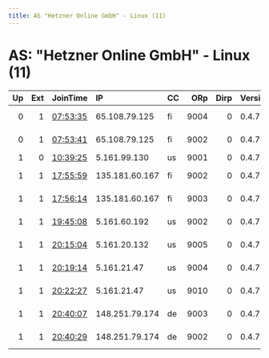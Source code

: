 ```yaml
---
title: AS "Hetzner Online GmbH" - Linux (11)
---
```


# AS: "Hetzner Online GmbH" - Linux (11)

|   Up |   Ext | JoinTime                                                                                              | IP             | CC   |   ORp |   Dirp | Version   | Contact                   | Nickname      |   eFamMembers |
|-----:|------:|:------------------------------------------------------------------------------------------------------|:---------------|:-----|------:|-------:|:----------|:--------------------------|:--------------|--------------:|
|    0 |     1 | [07:53:35](https://nusenu.github.io/OrNetStats/w/relay/5D93D2180AB6312E6D7DB4B0352C6979E1E725B5.html) | 65.108.79.125  | fi   |  9004 |      0 | 0.4.7.13  | tor-relay-contact1337@usu | uhqnode333    |             1 |
|    0 |     1 | [07:53:41](https://nusenu.github.io/OrNetStats/w/relay/6ECE5B0F8CD31920C0E9DCCAD1613D89B13471AA.html) | 65.108.79.125  | fi   |  9002 |      0 | 0.4.7.13  | tor-relay-contact1337@usu | uhqnode451    |             1 |
|    1 |     0 | [10:39:25](https://nusenu.github.io/OrNetStats/w/relay/F5E8C3745696B55EE6CCBE0D336B1D5E49FD347F.html) | 5.161.99.130   | us   |  9001 |      0 | 0.4.7.13  | lrh5ep2p1@mozmail.com     | InternetPoWeR |             1 |
|    1 |     1 | [17:55:59](https://nusenu.github.io/OrNetStats/w/relay/DDEDA3743269606E5211DA9E4DEBA29697501E23.html) | 135.181.60.167 | fi   |  9002 |      0 | 0.4.7.13  | tor-relay-contact1337@usu | uhqnode667    |             1 |
|    1 |     1 | [17:56:14](https://nusenu.github.io/OrNetStats/w/relay/6E87AEB7EBAB16C6D59A193AC42B4211A593BE9E.html) | 135.181.60.167 | fi   |  9003 |      0 | 0.4.7.13  | tor-relay-contact1337@usu | uhqnode996    |             1 |
|    1 |     1 | [19:45:08](https://nusenu.github.io/OrNetStats/w/relay/33DB4BC29F643CE03717746BB41C86A7742B43A9.html) | 5.161.60.192   | us   |  9002 |      0 | 0.4.7.13  | tor-relay-contact1337@usu | uhqnode3      |             1 |
|    1 |     1 | [20:15:04](https://nusenu.github.io/OrNetStats/w/relay/E7ED5E523F586D62C518A52F376A602FE95A288C.html) | 5.161.20.132   | us   |  9005 |      0 | 0.4.7.13  | tor-relay-contact1337@usu | uhqnode6565   |             1 |
|    1 |     1 | [20:19:14](https://nusenu.github.io/OrNetStats/w/relay/2F3C603D85D746B640BFD7CCDEFEB773285CB293.html) | 5.161.21.47    | us   |  9004 |      0 | 0.4.7.13  | tor-relay-contact1337@usu | uhqnode1338   |             1 |
|    1 |     1 | [20:22:27](https://nusenu.github.io/OrNetStats/w/relay/A3E425B6B7152A0E4662173DE56C005EEC7F041B.html) | 5.161.21.47    | us   |  9010 |      0 | 0.4.7.13  | tor-relay-contact1337@usu | uhqnode23     |             1 |
|    1 |     1 | [20:40:07](https://nusenu.github.io/OrNetStats/w/relay/0FB8A33CF71342D179A485CC3454395488DAA124.html) | 148.251.79.174 | de   |  9003 |      0 | 0.4.7.13  | tor-relay-contact1337@usu | uhqnode7811   |             1 |
|    1 |     1 | [20:40:29](https://nusenu.github.io/OrNetStats/w/relay/F52E860DD28838F3229EAC3DEDB1F0F171D7F9E3.html) | 148.251.79.174 | de   |  9002 |      0 | 0.4.7.13  | tor-relay-contact1337@usu | uhqnode774    |             1 |
